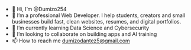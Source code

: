 - 👋 Hi, I’m @Dumizo254
- 👀 I’m a professional Web Developer. I help students, creators and small businesses build fast, clean websites, resumes, and digital portfolios.
- 🌱 I’m currently learning Data Science and Cybersecurity
- 💞️ I’m looking to collaborate on building apps and AI training
- 📫 How to reach me dumizodantez5@gmail.com
<!---
Dumizo254/Dumizo254 is a ✨ special ✨ repository because its `README.md` (this file) appears on your GitHub profile.
You can click the Preview link to take a look at your changes.
--->
